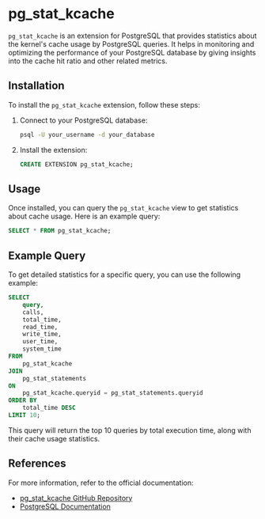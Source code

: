 # pg_stat_kcache

`pg_stat_kcache` is an extension for PostgreSQL that provides statistics about the kernel's cache usage by PostgreSQL queries. It helps in monitoring and optimizing the performance of your PostgreSQL database by giving insights into the cache hit ratio and other related metrics.

## Installation

To install the `pg_stat_kcache` extension, follow these steps:

1. Connect to your PostgreSQL database:
    ```sh
    psql -U your_username -d your_database
    ```

2. Install the extension:
    ```sql
    CREATE EXTENSION pg_stat_kcache;
    ```

## Usage

Once installed, you can query the `pg_stat_kcache` view to get statistics about cache usage. Here is an example query:

```sql
SELECT * FROM pg_stat_kcache;
```

## Example Query

To get detailed statistics for a specific query, you can use the following example:

```sql
SELECT
    query,
    calls,
    total_time,
    read_time,
    write_time,
    user_time,
    system_time
FROM
    pg_stat_kcache
JOIN
    pg_stat_statements
ON
    pg_stat_kcache.queryid = pg_stat_statements.queryid
ORDER BY
    total_time DESC
LIMIT 10;
```

This query will return the top 10 queries by total execution time, along with their cache usage statistics.

## References

For more information, refer to the official documentation:
- [pg_stat_kcache GitHub Repository](https://github.com/powa-team/pg_stat_kcache)
- [PostgreSQL Documentation](https://www.postgresql.org/docs/)
